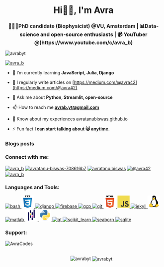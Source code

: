 <h1 align="center">Hi👋🏽, I'm  Avra </h1>
<h3 align="center"> 👨🏽‍🎓PhD candidate (Biophysicist) @VU, Amsterdam | 📊Data-science and open-source enthusiasts | 📹 YouTuber @(https://www.youtube.com/c/avra_b)</h3>

<p align="left"> <img src="https://komarev.com/ghpvc/?username=avrabyt&label=Profile%20views&color=0e75b6&style=flat" alt="avrabyt" /> </p>

<p align="left"> <a href="https://twitter.com/avra_b" target="blank"><img src="https://img.shields.io/twitter/follow/avra_b?logo=twitter&style=for-the-badge" alt="avra_b" /></a> </p>

- 🌱 I’m currently learning **JavaScript, Julia, Django**

- 📝 I regularly write articles on [https://medium.com/@avra42](https://medium.com/@avra42)

- 💬 Ask me about **Python, Streamlit, open-source**

- 📫 How to reach me **avrab.yt@gmail.com**

- 📄 Know about my experiences [avratanubiswas.github.io](avratanubiswas.github.io)

- ⚡ Fun fact **I can start talking about 🐱 anytime.**

### Blogs posts
<!-- BLOG-POST-LIST:START -->
<!-- BLOG-POST-LIST:END -->

<h3 align="left">Connect with me:</h3>
<p align="left">
<a href="https://twitter.com/avra_b" target="blank"><img align="center" src="https://raw.githubusercontent.com/rahuldkjain/github-profile-readme-generator/master/src/images/icons/Social/twitter.svg" alt="avra_b" height="30" width="40" /></a>
<a href="https://linkedin.com/in/avratanu-biswas-708616b7" target="blank"><img align="center" src="https://raw.githubusercontent.com/rahuldkjain/github-profile-readme-generator/master/src/images/icons/Social/linked-in-alt.svg" alt="avratanu-biswas-708616b7" height="30" width="40" /></a>
<a href="https://instagram.com/avratanu.biswas" target="blank"><img align="center" src="https://raw.githubusercontent.com/rahuldkjain/github-profile-readme-generator/master/src/images/icons/Social/instagram.svg" alt="avratanu.biswas" height="30" width="40" /></a>
<a href="https://medium.com/@avra42" target="blank"><img align="center" src="https://raw.githubusercontent.com/rahuldkjain/github-profile-readme-generator/master/src/images/icons/Social/medium.svg" alt="@avra42" height="30" width="40" /></a>
<a href="https://www.youtube.com/c/avra_b" target="blank"><img align="center" src="https://raw.githubusercontent.com/rahuldkjain/github-profile-readme-generator/master/src/images/icons/Social/youtube.svg" alt="avra_b" height="30" width="40" /></a>
</p>

<h3 align="left">Languages and Tools:</h3>
<p align="left"> <a href="https://www.gnu.org/software/bash/" target="_blank" rel="noreferrer"> <img src="https://www.vectorlogo.zone/logos/gnu_bash/gnu_bash-icon.svg" alt="bash" width="40" height="40"/> </a> <a href="https://www.w3schools.com/css/" target="_blank" rel="noreferrer"> <img src="https://raw.githubusercontent.com/devicons/devicon/master/icons/css3/css3-original-wordmark.svg" alt="css3" width="40" height="40"/> </a> <a href="https://www.djangoproject.com/" target="_blank" rel="noreferrer"> <img src="https://cdn.worldvectorlogo.com/logos/django.svg" alt="django" width="40" height="40"/> </a> <a href="https://firebase.google.com/" target="_blank" rel="noreferrer"> <img src="https://www.vectorlogo.zone/logos/firebase/firebase-icon.svg" alt="firebase" width="40" height="40"/> </a> <a href="https://cloud.google.com" target="_blank" rel="noreferrer"> <img src="https://www.vectorlogo.zone/logos/google_cloud/google_cloud-icon.svg" alt="gcp" width="40" height="40"/> </a> <a href="https://git-scm.com/" target="_blank" rel="noreferrer"> <img src="https://www.vectorlogo.zone/logos/git-scm/git-scm-icon.svg" alt="git" width="40" height="40"/> </a> <a href="https://www.w3.org/html/" target="_blank" rel="noreferrer"> <img src="https://raw.githubusercontent.com/devicons/devicon/master/icons/html5/html5-original-wordmark.svg" alt="html5" width="40" height="40"/> </a> <a href="https://developer.mozilla.org/en-US/docs/Web/JavaScript" target="_blank" rel="noreferrer"> <img src="https://raw.githubusercontent.com/devicons/devicon/master/icons/javascript/javascript-original.svg" alt="javascript" width="40" height="40"/> </a> <a href="https://jekyllrb.com/" target="_blank" rel="noreferrer"> <img src="https://www.vectorlogo.zone/logos/jekyllrb/jekyllrb-icon.svg" alt="jekyll" width="40" height="40"/> </a> <a href="https://www.linux.org/" target="_blank" rel="noreferrer"> <img src="https://raw.githubusercontent.com/devicons/devicon/master/icons/linux/linux-original.svg" alt="linux" width="40" height="40"/> </a> <a href="https://www.mathworks.com/" target="_blank" rel="noreferrer"> <img src="https://upload.wikimedia.org/wikipedia/commons/2/21/Matlab_Logo.png" alt="matlab" width="40" height="40"/> </a> <a href="https://pandas.pydata.org/" target="_blank" rel="noreferrer"> <img src="https://raw.githubusercontent.com/devicons/devicon/2ae2a900d2f041da66e950e4d48052658d850630/icons/pandas/pandas-original.svg" alt="pandas" width="40" height="40"/> </a> <a href="https://www.python.org" target="_blank" rel="noreferrer"> <img src="https://raw.githubusercontent.com/devicons/devicon/master/icons/python/python-original.svg" alt="python" width="40" height="40"/> </a> <a href="https://www.qt.io/" target="_blank" rel="noreferrer"> <img src="https://upload.wikimedia.org/wikipedia/commons/0/0b/Qt_logo_2016.svg" alt="qt" width="40" height="40"/> </a> <a href="https://scikit-learn.org/" target="_blank" rel="noreferrer"> <img src="https://upload.wikimedia.org/wikipedia/commons/0/05/Scikit_learn_logo_small.svg" alt="scikit_learn" width="40" height="40"/> </a> <a href="https://seaborn.pydata.org/" target="_blank" rel="noreferrer"> <img src="https://seaborn.pydata.org/_images/logo-mark-lightbg.svg" alt="seaborn" width="40" height="40"/> </a> <a href="https://www.sqlite.org/" target="_blank" rel="noreferrer"> <img src="https://www.vectorlogo.zone/logos/sqlite/sqlite-icon.svg" alt="sqlite" width="40" height="40"/> </a> </p>

<h3 align="left">Support:</h3>
<p><a href="https://www.buymeacoffee.com/AvraCodes"> <img align="left" src="https://cdn.buymeacoffee.com/buttons/v2/default-yellow.png" height="50" width="210" alt="AvraCodes" /></a></p><br><br>

<p><img align="left" src="https://github-readme-stats.vercel.app/api/top-langs?username=avrabyt&show_icons=true&locale=en&layout=compact" alt="avrabyt" /></p>

<p>&nbsp;<img align="center" src="https://github-readme-stats.vercel.app/api?username=avrabyt&show_icons=true&locale=en" alt="avrabyt" /></p>

